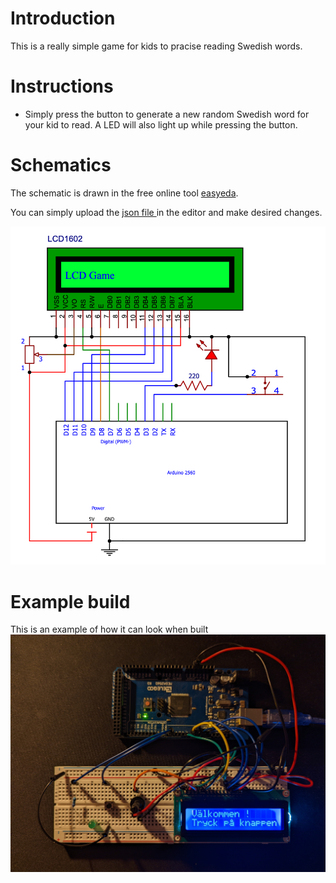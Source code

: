 # Introduction
This is a really simple game for kids to pracise reading Swedish words.

# Instructions
- Simply press the button to generate a new random Swedish word for your kid to read. A LED will also light up while pressing the button.

# Schematics
The schematic is drawn in the free online tool [easyeda](https://easyeda.com/editor).

You can simply upload the [json file ](https://github.com/patchon/arduino-games/blob/main/reading-game/schematic/reading-game.json) in the editor and make desired changes.

<img src="https://github.com/patchon/arduino-games/blob/main/reading-game/schematic/reading-game.png" width="700" >

# Example build
This is an example of how it can look when built
<img src="https://github.com/patchon/arduino-games/blob/main/reading-game/schematic/example-build.jpg" width="700" >
